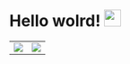 # Hello wolrd! <img src="https://media.giphy.com/media/hvRJCLFzcasrR4ia7z/giphy.gif" width="30px"/>

<table cellspacing="0" cellpadding="0" align="center" style="border-collapse: collapse;">
  <tr>
    <td>
      <picture>
        <source 
          srcset="https://github-readme-stats.vercel.app/api?username=trisl01&show_icons=true&hide_border=true&theme=dark"
          media="(prefers-color-scheme: dark)"
        />
        <source
          srcset="https://github-readme-stats.vercel.app/api?username=trisl01&show_icons=true&hide_border=true"
          media="(prefers-color-scheme: light), (prefers-color-scheme: no-preference)"
        />
        <img src="https://github-readme-stats.vercel.app/api?username=trisl01&show_icons=true&hide_border=true" />
      </picture>
    </td>
    <td>
      <picture>
        <source 
          srcset="https://github-readme-stats.vercel.app/api/top-langs/?username=trisl01&layout=compact&hide_border=true&theme=dark"
          media="(prefers-color-scheme: dark)"
        />
        <source
          srcset="https://github-readme-stats.vercel.app/api/top-langs/?username=trisl01&layout=compact&hide_border=true"
          media="(prefers-color-scheme: light), (prefers-color-scheme: no-preference)"
        />
        <img src="https://github-readme-stats.vercel.app/api/top-langs/?username=trisl01&layout=compact&hide_border=true" />
      </picture>
    </td>
  </tr>
</table>
